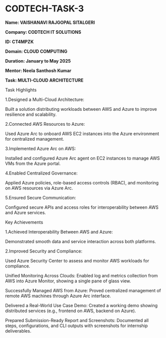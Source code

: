 # CODTECH-TASK-3

**Name: VAISHANAVI RAJGOPAL SITALGERI**

**Company: CODTECH IT SOLUTIONS**

**ID: CT4MPZK**

**Domain: CLOUD COMPUTING**

**Duration: January to May 2025**

**Mentor: Neela Santhosh Kumar**

 
**Task:  MULTI-CLOUD ARCHITECTURE**


Task Highlights

1.Designed a Multi-Cloud Architecture:

Built a solution distributing workloads between AWS and Azure to improve resilience and scalability.

2.Connected AWS Resources to Azure:

Used Azure Arc to onboard AWS EC2 instances into the Azure environment for centralized management.

3.Implemented Azure Arc on AWS:

Installed and configured Azure Arc agent on EC2 instances to manage AWS VMs from the Azure portal.

4.Enabled Centralized Governance:

Applied Azure policies, role-based access controls (RBAC), and monitoring on AWS resources via Azure Arc.

5.Ensured Secure Communication:

Configured secure APIs and access roles for interoperability between AWS and Azure services.



Key Achievements
       
1.Achieved Interoperability Between AWS and Azure:

Demonstrated smooth data and service interaction across both platforms.

2.Improved Security and Compliance:
               
Used Azure Security Center to assess and monitor AWS workloads for compliance.

Unified Monitoring Across Clouds:
Enabled log and metrics collection from AWS into Azure Monitor, showing a single pane of glass view.

Successfully Managed AWS from Azure:
Proved centralized management of remote AWS machines through Azure Arc interface.

Delivered a Real-World Use Case Demo:
Created a working demo showing distributed services (e.g., frontend on AWS, backend on Azure).

Prepared Submission-Ready Report and Screenshots:
Documented all steps, configurations, and CLI outputs with screenshots for internship deliverables.

